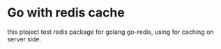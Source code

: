 # Go with redis cache

this ptoject test redis package for golang go-redis, using for caching on server side.
